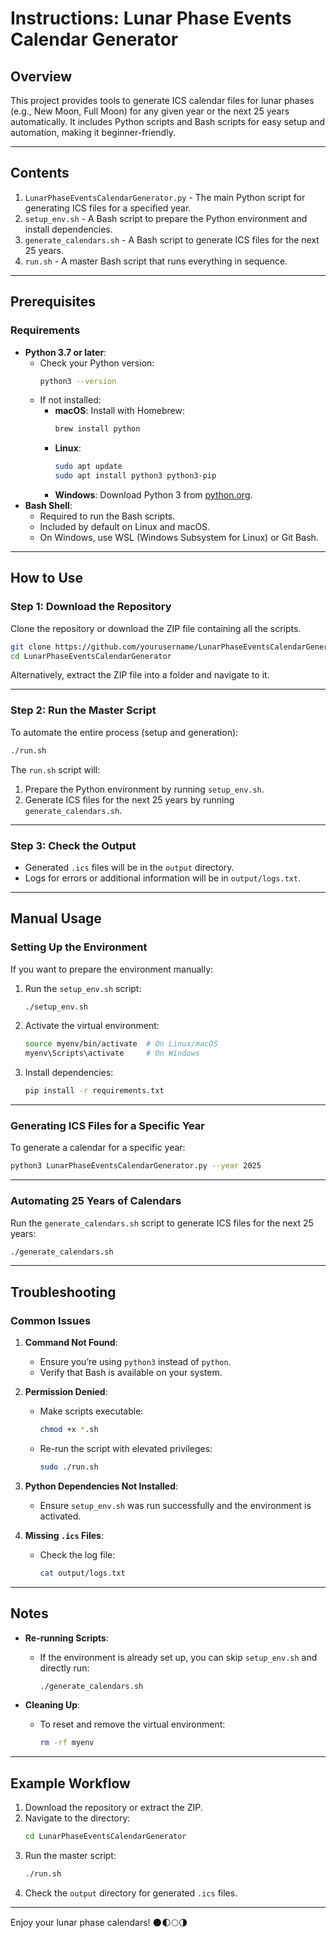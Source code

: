 
# Instructions: Lunar Phase Events Calendar Generator

## Overview
This project provides tools to generate ICS calendar files for lunar phases (e.g., New Moon, Full Moon) for any given year or the next 25 years automatically. It includes Python scripts and Bash scripts for easy setup and automation, making it beginner-friendly.

---

## Contents
1. `LunarPhaseEventsCalendarGenerator.py` - The main Python script for generating ICS files for a specified year.
2. `setup_env.sh` - A Bash script to prepare the Python environment and install dependencies.
3. `generate_calendars.sh` - A Bash script to generate ICS files for the next 25 years.
4. `run.sh` - A master Bash script that runs everything in sequence.

---

## Prerequisites

### Requirements
- **Python 3.7 or later**:
  - Check your Python version:
    ```bash
    python3 --version
    ```
  - If not installed:
    - **macOS**: Install with Homebrew:
      ```bash
      brew install python
      ```
    - **Linux**:
      ```bash
      sudo apt update
      sudo apt install python3 python3-pip
      ```
    - **Windows**: Download Python 3 from [python.org](https://www.python.org/).
- **Bash Shell**:
  - Required to run the Bash scripts.
  - Included by default on Linux and macOS.
  - On Windows, use WSL (Windows Subsystem for Linux) or Git Bash.

---

## How to Use

### Step 1: Download the Repository
Clone the repository or download the ZIP file containing all the scripts.

```bash
git clone https://github.com/yourusername/LunarPhaseEventsCalendarGenerator.git
cd LunarPhaseEventsCalendarGenerator
```

Alternatively, extract the ZIP file into a folder and navigate to it.

---

### Step 2: Run the Master Script
To automate the entire process (setup and generation):
```bash
./run.sh
```

The `run.sh` script will:
1. Prepare the Python environment by running `setup_env.sh`.
2. Generate ICS files for the next 25 years by running `generate_calendars.sh`.

---

### Step 3: Check the Output
- Generated `.ics` files will be in the `output` directory.
- Logs for errors or additional information will be in `output/logs.txt`.

---

## Manual Usage

### Setting Up the Environment
If you want to prepare the environment manually:
1. Run the `setup_env.sh` script:
   ```bash
   ./setup_env.sh
   ```

2. Activate the virtual environment:
   ```bash
   source myenv/bin/activate  # On Linux/macOS
   myenv\Scripts\activate     # On Windows
   ```

3. Install dependencies:
   ```bash
   pip install -r requirements.txt
   ```

---

### Generating ICS Files for a Specific Year
To generate a calendar for a specific year:
```bash
python3 LunarPhaseEventsCalendarGenerator.py --year 2025
```

---

### Automating 25 Years of Calendars
Run the `generate_calendars.sh` script to generate ICS files for the next 25 years:
```bash
./generate_calendars.sh
```

---

## Troubleshooting

### Common Issues
1. **Command Not Found**:
   - Ensure you’re using `python3` instead of `python`.
   - Verify that Bash is available on your system.

2. **Permission Denied**:
   - Make scripts executable:
     ```bash
     chmod +x *.sh
     ```
   - Re-run the script with elevated privileges:
     ```bash
     sudo ./run.sh
     ```

3. **Python Dependencies Not Installed**:
   - Ensure `setup_env.sh` was run successfully and the environment is activated.

4. **Missing `.ics` Files**:
   - Check the log file:
     ```bash
     cat output/logs.txt
     ```

---

## Notes
- **Re-running Scripts**:
  - If the environment is already set up, you can skip `setup_env.sh` and directly run:
    ```bash
    ./generate_calendars.sh
    ```

- **Cleaning Up**:
  - To reset and remove the virtual environment:
    ```bash
    rm -rf myenv
    ```

---

## Example Workflow
1. Download the repository or extract the ZIP.
2. Navigate to the directory:
   ```bash
   cd LunarPhaseEventsCalendarGenerator
   ```
3. Run the master script:
   ```bash
   ./run.sh
   ```
4. Check the `output` directory for generated `.ics` files.

---

Enjoy your lunar phase calendars! 🌑🌓🌕🌗
